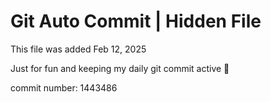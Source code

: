 # Git Auto Commit | Hidden File

This file was added Feb 12, 2025

Just for fun and keeping my daily git commit active 🤪

commit number: 1443486
